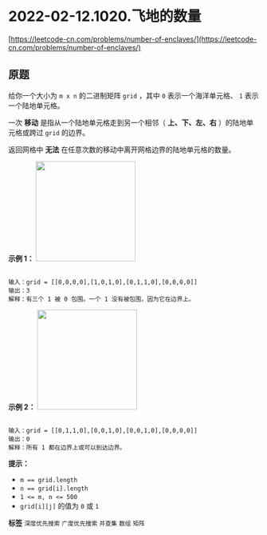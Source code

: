 # 2022-02-12.1020.飞地的数量
[https://leetcode-cn.com/problems/number-of-enclaves/](https://leetcode-cn.com/problems/number-of-enclaves/)
## 原题
给你一个大小为 `m x n` 的二进制矩阵 `grid` ，其中 `0` 表示一个海洋单元格、 `1` 表示一个陆地单元格。

一次 **移动** 是指从一个陆地单元格走到另一个相邻（ **上、下、左、右** ）的陆地单元格或跨过 `grid` 的边界。

返回网格中 **无法** 在任意次数的移动中离开网格边界的陆地单元格的数量。

 

 **示例 1：** 
<img alt="" src="https://assets.leetcode.com/uploads/2021/02/18/enclaves1.jpg" style="height: 200px; width: 200px;" />
```

输入：grid = [[0,0,0,0],[1,0,1,0],[0,1,1,0],[0,0,0,0]]
输出：3
解释：有三个 1 被 0 包围。一个 1 没有被包围，因为它在边界上。

```
 **示例 2：** 
<img alt="" src="https://assets.leetcode.com/uploads/2021/02/18/enclaves2.jpg" style="height: 200px; width: 200px;" />
```

输入：grid = [[0,1,1,0],[0,0,1,0],[0,0,1,0],[0,0,0,0]]
输出：0
解释：所有 1 都在边界上或可以到达边界。

```
 

 **提示：** 
-  `m == grid.length` 
-  `n == grid[i].length` 
-  `1 <= m, n <= 500` 
-  `grid[i][j]` 的值为 `0` 或 `1` 
 
**标签**
`深度优先搜索` `广度优先搜索` `并查集` `数组` `矩阵` 


##
```go

```
>
